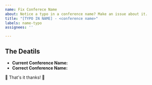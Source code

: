 ```yaml
---
name: Fix Conferece Name
about: Notice a typo in a conference name? Make an issue about it.
title: "[TYPO IN NAME] - <conference name>"
labels: name-typo
assignees: ''

---
```


## The Deatils

- __Current Conference Name:__ <!-- replace this -->
- __Correct Conference Name:__ <!-- replace this -->

:tada: That's it thanks! :tada:
